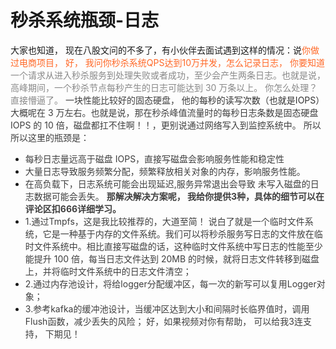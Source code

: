 # 秒杀系统瓶颈-日志
大家也知道， 现在八股文问的不多了，有小伙伴去面试遇到这样的情况：说<font style="color:rgb(255, 104, 39);">你做过电商项目， 好，  我问你秒杀系统QPS达到10万并发，怎么记录日志，  你要知道 </font><font style="color:rgb(136, 136, 136);">一个请求从进入秒杀服务到处理失败或者成功，至少会产生两条日志。也就是说，高峰期间，一个秒杀节点每秒产生的日志可能达到 30 万条以上。   你怎么处理？   直接懵逼了。</font>
<font style="color:rgb(136, 136, 136);"></font>
<font style="color:rgb(136, 136, 136);"></font>
<font style="color:rgb(62, 62, 62);">一块性能比较好的固态硬盘， 他的</font><font style="color:rgb(51, 51, 51);">每秒的读写次数（也就是IOPS）</font><font style="color:rgb(62, 62, 62);">大概呢在 3 万左右。也就是说，那在秒杀峰值流量时的每秒日志条数是固态硬盘 IOPS 的 10 倍，磁盘都扛不住啊！！，更别说通过网络写入到监控系统中。</font>
<font style="color:rgb(62, 62, 62);">所以所以这里的瓶颈是：</font>
+ <font style="color:rgb(62, 62, 62);">每秒日志量远高于磁盘 IOPS，直接写磁盘会影响服务性能和稳定性</font>
+ <font style="color:rgb(62, 62, 62);">大量日志导致服务频繁分配，频繁释放相关对象的内存，影响服务性能。</font>
+ <font style="color:rgb(62, 62, 62);"> 在高负载下，日志系统可能会出现延迟,服务异常退出会导致 未写入磁盘的日志数据可能会丢失。</font>
**<font style="color:rgb(62, 62, 62);">那解决解决方案呢， 我给你提供3种，具体的细节可以在评论区扣666详细学习。</font>**
+ <font style="color:rgb(62, 62, 62);">1.通过Tmpfs，这是我比较推荐的，大道至简！ 说白了就是一个临时文件系统，它是一种基于内存的文件系统。我们可以将秒杀服务写日志的文件放在临时文件系统中。相比直接写磁盘的话，这种临时文件系统中写日志的性能至少能提升 100 倍，每当日志文件达到 20MB 的时候，就将日志文件转移到磁盘上，并将临时文件系统中的日志文件清空；  </font>
+ <font style="color:rgb(62, 62, 62);">2.通过内存池设计，将给logger分配缓冲区，每一次的新写可以复用Logger对象；</font>
+ <font style="color:rgb(62, 62, 62);">3.参考kafka的缓冲池设计，当缓冲区达到大小和间隔时长临界值时，调用Flush函数，减少丢失的风险；</font>
<font style="color:rgb(62, 62, 62);">好，如果视频对你有帮助， 可以给我3连支持， 下期见！</font>
